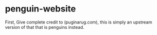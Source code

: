 # penguin-website

First, Give complete credit to (puginarug.com), this is simply an upstream version of that that is penguins instead.
